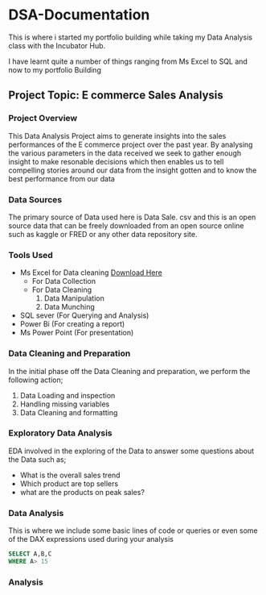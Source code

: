 # DSA-Documentation

This is where i started my portfolio building while taking my Data Analysis class with the Incubator Hub.

I have learnt quite a number of things ranging from Ms Excel to SQL and now to my portfolio Building

## Project Topic: E commerce Sales Analysis 

### Project Overview 

This Data Analysis Project aims to generate insights into the sales performances of the E commerce project over the past year. By analysing the various parameters in the data received we seek to gather enough insight to make resonable decisions which then enables us to tell compelling stories around our data from the insight gotten and to know the best performance from our data

### Data Sources

The primary source of Data used here is Data Sale. csv and this is an open source data that can be freely downloaded from an open source online such as kaggle or FRED or any other data repository site.

### Tools Used 
- Ms Excel for Data cleaning [Download Here](https://www.microsoft.com)
   - For Data Collection
   - For Data Cleaning
      1. Data Manipulation
      2. Data Munching
- SQL sever (For Querying and Analysis)
- Power Bi (For creating a report)
- Ms Power Point (For presentation)

### Data Cleaning and Preparation

In the initial phase off the Data Cleaning and preparation, we perform the following action;
1. Data Loading and inspection
2. Handling missing variables
3. Data Cleaning and formatting

### Exploratory Data Analysis
EDA involved in the exploring of the Data to answer some questions about the Data such as;
- What is the overall sales trend
- Which product are top sellers
- what are the products on peak sales?

### Data Analysis

This is where we include some basic lines of code or queries or even some of the DAX expressions used during your analysis

``` SQL
SELECT A,B,C
WHERE A> 15

```
### Analysis



